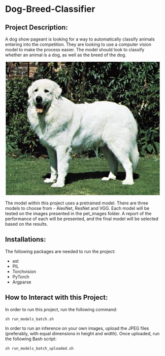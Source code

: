 # Dog-Breed-Classifier

## Project Description:

A dog show pageant is looking for a way to automatically classify animals entering into the competition. They are looking to use a computer vision model to make the process easier. The model should look to classify whether an animal is a dog, as well as the breed of the dog. 

<p align="center">
  <img src="./pet_images/Great_pyrenees_05367.jpg">
</p>

The model within this project uses a pretrained model. There are three models to choose from - AlexNet, ResNet and VGG. Each model will be tested on the images presented in the pet_images folder. A report of the performance of each will be presented, and the final model will be selected based on the results. 
 
## Installations: 
The following packages are needed to run the project: 
- ast
- PIL
- Torchvision
- PyTorch
- Argparse

## How to Interact with this Project:
In order to run this project, run the following command: 
```
sh run_models_batch.sh
```

In order to run an inference on your own images, upload the JPEG files (preferably, with equal dimensions in height and width). Once uploaded, run the following Bash script: 
```
sh run_models_batch_uploaded.sh
```
```